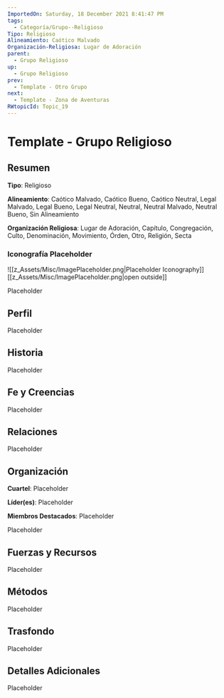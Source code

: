 ```yaml
---
ImportedOn: Saturday, 18 December 2021 8:41:47 PM
tags:
  - Categoría/Grupo--Religioso
Tipo: Religioso
Alineamiento: Caótico Malvado
Organización-Religiosa: Lugar de Adoración
parent:
  - Grupo Religioso
up:
  - Grupo Religioso
prev:
  - Template - Otro Grupo
next:
  - Template - Zona de Aventuras
RWtopicId: Topic_19
---
```

# Template - Grupo Religioso
## Resumen
**Tipo**: Religioso

**Alineamiento**: Caótico Malvado, Caótico Bueno, Caótico Neutral, Legal Malvado, Legal Bueno, Legal Neutral, Neutral, Neutral Malvado, Neutral Bueno, Sin Alineamiento

**Organización Religiosa**: Lugar de Adoración, Capítulo, Congregación, Culto, Denominación, Movimiento, Órden, Otro, Religión, Secta

### Iconografía Placeholder
![[z_Assets/Misc/ImagePlaceholder.png|Placeholder Iconography]]
[[z_Assets/Misc/ImagePlaceholder.png|open outside]]

Placeholder

## Perfil
Placeholder

## Historia
Placeholder

## Fe y Creencias
Placeholder

## Relaciones
Placeholder

## Organización
**Cuartel**: Placeholder

**Líder(es)**: Placeholder

**Miembros Destacados**: Placeholder

Placeholder

## Fuerzas y Recursos
Placeholder

## Métodos
Placeholder

## Trasfondo
Placeholder

## Detalles Adicionales
Placeholder
